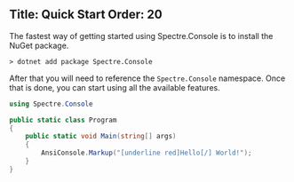Title: Quick Start
Order: 20
---

The fastest way of getting started using Spectre.Console is
to install the NuGet package.

```text
> dotnet add package Spectre.Console
```

After that you will need to reference the `Spectre.Console` namespace.
Once that is done, you can start using all the available features.

```csharp
using Spectre.Console

public static class Program
{
    public static void Main(string[] args)
    {
        AnsiConsole.Markup("[underline red]Hello[/] World!");
    }
}
```
